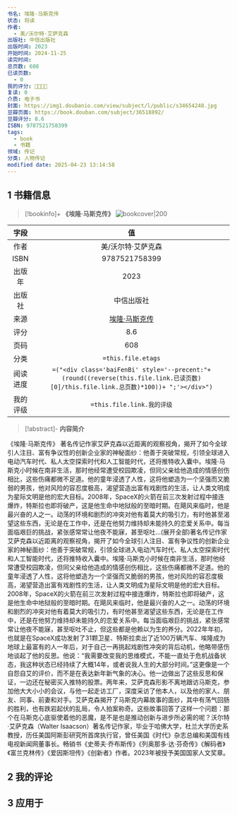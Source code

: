 ```yaml
---
书名: 埃隆·马斯克传
状态: 将读
作者:
  - 美/沃尔特·艾萨克森
出版社: 中信出版社
出版时间: 2023
开始时间: 2024-11-25
读完时间: 
总页数: 608
已读页数:
  - 0
我的评分: 🌟🌟🌟🌟
复读: 0
介质: 电子书
封面: https://img1.doubanio.com/view/subject/l/public/s34654248.jpg
豆瓣页面: https://book.douban.com/subject/36518892/
豆瓣评分: 8.6
ISBN: 9787521758399
tags:
  - book
  - 书籍
领域: 传记
分类: 人物传记
modified date: 2025-04-23 13:14:58
---
```

## 1 书籍信息

> [!bookinfo]+ **《埃隆·马斯克传》**
> ![bookcover|200](https://img1.doubanio.com/view/subject/l/public/s34654248.jpg)
>
|  字段  |                                                               值                                                                |
| :--: | :----------------------------------------------------------------------------------------------------------------------------: |
|  作者  | 美/沃尔特·艾萨克森                                                           |
| ISBN |                                                            9787521758399                                                            |
| 出版年  |                                                       2023                                                        |
| 出版社  |                                                         中信出版社                                                          |
|  来源  |                                                      [埃隆·马斯克传](https://book.douban.com/subject/36518892/)                                                      |
|  评分  |                                                           8.6                                                            |
|  页码  |                                                         608                                                          |
|  分类  |                                                       `=this.file.etags`                                                       |
| 阅读进度 | `=("<div class='baiFenBi' style='--precent:"+ (round((reverse(this.file.link.已读页数)[0]/this.file.link.总页数)*100))+ ";'></div>")` |
| 我的评级 |                                                     `=this.file.link.我的评级`                                                     |

> [!abstract]- **内容简介**
>
《埃隆·马斯克传》
著名传记作家艾萨克森以近距离的观察视角，揭开了如今全球引人注目、富有争议性的创新企业家的神秘面纱：他善于突破常规，引领全球进入电动汽车时代、私人太空探索时代和人工智能时代，还将推特收入囊中。埃隆·马斯克小时候在南非生活，那时他经常遭受校园欺凌，但同父亲给他造成的情感创伤相比，这些伤痛都微不足道。他的童年浸透了人性，这将他塑造为一个坚强而又脆弱的男孩，他对风险的容忍度极高，渴望营造出富有戏剧性的生活，让人类文明成为星际文明是他的宏大目标。2008年，SpaceX的火箭在前三次发射过程中接连爆炸，特斯拉也即将破产，这是他生命中地狱般的至暗时期。在飓风来临时，他是最兴奋的人之一。动荡的环境和剧烈的冲突对他有着莫大的吸引力，有时他甚至渴望这些东西，无论是在工作中，还是在他努力维持却未能持久的恋爱关系中。每当面临艰巨的挑战，紧张感常常让他夜不能寐，甚至呕吐...(展开全部)著名传记作家艾萨克森以近距离的观察视角，揭开了如今全球引人注目、富有争议性的创新企业家的神秘面纱：他善于突破常规，引领全球进入电动汽车时代、私人太空探索时代和人工智能时代，还将推特收入囊中。埃隆·马斯克小时候在南非生活，那时他经常遭受校园欺凌，但同父亲给他造成的情感创伤相比，这些伤痛都微不足道。他的童年浸透了人性，这将他塑造为一个坚强而又脆弱的男孩，他对风险的容忍度极高，渴望营造出富有戏剧性的生活，让人类文明成为星际文明是他的宏大目标。2008年，SpaceX的火箭在前三次发射过程中接连爆炸，特斯拉也即将破产，这是他生命中地狱般的至暗时期。在飓风来临时，他是最兴奋的人之一。动荡的环境和剧烈的冲突对他有着莫大的吸引力，有时他甚至渴望这些东西，无论是在工作中，还是在他努力维持却未能持久的恋爱关系中。每当面临艰巨的挑战，紧张感常常让他夜不能寐，甚至呕吐不止，但这些都是他赖以为生的养分。2022年年初，也就是在SpaceX成功发射了31颗卫星、特斯拉卖出了近100万辆汽车、埃隆成为地球上最富有的人一年后，对于自己一再挑起戏剧性冲突的背后动机，他略带感伤地谈起了他的反思。他说：“我需要改变我的思维模式，不能一直处于危机战备状态，我这种状态已经持续了大概14年，或者说我人生的大部分时间。”这更像是一个自怨自艾的评价，而不是在表达新年新气象的决心。他一边做出了这些反思和保证，一边还在秘密买入推特的股票。两年来，艾萨克森形影不离地跟访马斯克，参加他大大小小的会议，与他一起走访工厂，深度采访了他本人，以及他的家人、朋友、同事、前妻和对手。艾萨克森揭开了马斯克内幕故事的面纱，其中有荡气回肠的胜利，也有跌宕起伏的乱局，令人拍案称奇。这些故事回答了这样一个问题：那个在马斯克心底驱使着他的恶魔，是不是也是推动创新与进步所必需的呢？沃尔特·艾萨克森（Walter Isaacson）著名传记作家，毕业于哈佛大学，杜兰大学历史系教授，历任美国阿斯彭研究所首席执行官，曾任美国《时代》杂志总编和美国有线电视新闻网董事长。畅销书《史蒂夫·乔布斯传》《列奥那多·达·芬奇传》《解码者》《富兰克林传》《爱因斯坦传》《创新者》作者。2023年被授予美国国家人文奖章。


## 2 我的评论

## 3 应用于

